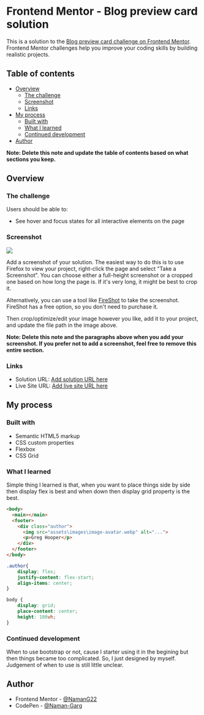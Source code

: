 # Frontend Mentor - Blog preview card solution
This is a solution to the [Blog preview card challenge on Frontend Mentor](https://www.frontendmentor.io/challenges/blog-preview-card-ckPaj01IcS). Frontend Mentor challenges help you improve your coding skills by building realistic projects. 

## Table of contents

- [Overview](#overview)
  - [The challenge](#the-challenge)
  - [Screenshot](#screenshot)
  - [Links](#links)
- [My process](#my-process)
  - [Built with](#built-with)
  - [What I learned](#what-i-learned)
  - [Continued development](#continued-development)
- [Author](#author)

**Note: Delete this note and update the table of contents based on what sections you keep.**

## Overview

### The challenge

Users should be able to:

- See hover and focus states for all interactive elements on the page

### Screenshot

![](./screenshot.jpg)

Add a screenshot of your solution. The easiest way to do this is to use Firefox to view your project, right-click the page and select "Take a Screenshot". You can choose either a full-height screenshot or a cropped one based on how long the page is. If it's very long, it might be best to crop it.

Alternatively, you can use a tool like [FireShot](https://getfireshot.com/) to take the screenshot. FireShot has a free option, so you don't need to purchase it. 

Then crop/optimize/edit your image however you like, add it to your project, and update the file path in the image above.

**Note: Delete this note and the paragraphs above when you add your screenshot. If you prefer not to add a screenshot, feel free to remove this entire section.**

### Links

- Solution URL: [Add solution URL here](https://your-solution-url.com)
- Live Site URL: [Add live site URL here](https://your-live-site-url.com)

## My process

### Built with

- Semantic HTML5 markup
- CSS custom properties
- Flexbox
- CSS Grid

### What I learned

Simple thing I learned is that, when you want to place things side by side then display flex is best and when down then display grid property is the best.

```html
<body>
  <main></main>
  <footer>
    <div class="author">
      <img src="assets\images\image-avatar.webp" alt="...">
      <p>Greg Hooper</p>
    </div>
  </footer>
</body>
```
```css
.author{
    display: flex;
    justify-content: flex-start;
    align-items: center;
}

body {
    display: grid;
    place-content: center;
    height: 100vh;
}
```
### Continued development

When to use bootstrap or not, cause I starter using it in the begining but then things became too complicated. So, I just designed by myself. Judgement of when to use is still little unclear.

## Author

- Frontend Mentor - [@NamanG22](https://www.frontendmentor.io/profile/NamanG22)
- CodePen - [@Naman-Garg](https://codepen.io/Naman-Garg)

